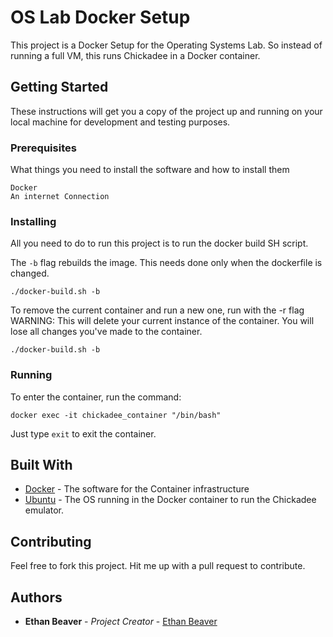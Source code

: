 # OS Lab Docker Setup

This project is a Docker Setup for the Operating Systems Lab. So instead of running a full VM, this runs Chickadee in a Docker container.

## Getting Started

These instructions will get you a copy of the project up and running on your local machine for development and testing purposes.

### Prerequisites

What things you need to install the software and how to install them

```
Docker
An internet Connection
```

### Installing

All you need to do to run this project is to run the docker build SH script.

The `-b` flag rebuilds the image. This needs done only when the dockerfile is changed.

```
./docker-build.sh -b
```

To remove the current container and run a new one, run with the -r flag
WARNING: This will delete your current instance of the container. You will lose all changes you've made to the container.

```
./docker-build.sh -b
```
### Running

To enter the container, run the command:

```
docker exec -it chickadee_container "/bin/bash"
```

Just type `exit` to exit the container.

## Built With

* [Docker](https://docs.docker.com/) - The software for the Container infrastructure
* [Ubuntu](https://hub.docker.com/_/ubuntu/) - The OS running in the Docker container to run the Chickadee emulator.

## Contributing

Feel free to fork this project.
Hit me up with a pull request to contribute.

## Authors

* **Ethan Beaver** - *Project Creator* - [Ethan Beaver](https://github.com/ethanbeaver)
